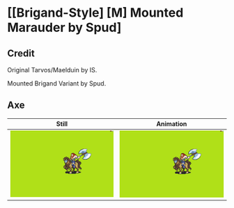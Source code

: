 # [\[Brigand-Style\] \[M\] Mounted Marauder by Spud]

## Credit

Original Tarvos/Maelduin by IS.

Mounted Brigand Variant by Spud.

## Axe

| Still | Animation |
| :---: | :-------: |
| ![Axe still](./Axe_000.png) | ![Axe animation](./Axe.gif) |
